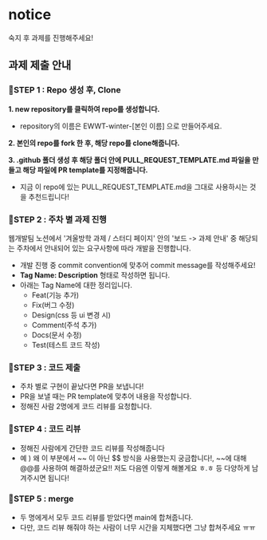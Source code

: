 # notice
숙지 후 과제를 진행해주세요!

## 과제 제출 안내
### 📍STEP 1 : Repo 생성 후, Clone
**1. new repository를 클릭하여 repo를 생성합니다.**
   
   * repository의 이름은 EWWT-winter-[본인 이름] 으로 만들어주세요.
   
**2. 본인의 repo를 fork 한 후, 해당 repo를 clone해줍니다.**

**3. .github 폴더 생성 후 해당 폴더 안에 PULL_REQUEST_TEMPLATE.md 파일을 만들고 해당 파일에 PR template를 지정해줍니다.**

* 지금 이 repo에 있는 PULL_REQUEST_TEMPLATE.md을 그대로 사용하시는 것을 추천드립니다!

### 📍STEP 2 : 주차 별 과제 진행
웹개발팀 노션에서 '겨울방학 과제 / 스터디 페이지' 안의 '보드 -> 과제 안내' 중 해당되는 주차에서 안내되어 있는 요구사항에 따라 개발을 진행합니다.
* 개발 진행 중 commit convention에 맞추어 commit message를 작성해주세요!
* **Tag Name: Description** 형태로 작성하면 됩니다.
* 아래는 Tag Name에 대한 정리입니다.
  * Feat(기능 추가)
  * Fix(버그 수정)
  * Design(css 등 ui 변경 시)
  * Comment(주석 추가)
  * Docs(문서 수정)
  * Test(테스트 코드 작성)

 ### 📍STEP 3 : 코드 제출
 * 주차 별로 구현이 끝났다면 PR을 보냅니다!
 * PR을 보낼 때는 PR template에 맞추어 내용을 작성합니다.
 * 정해진 사람 2명에게 코드 리뷰를 요청합니다.

 ### 📍STEP 4 : 코드 리뷰
 * 정해진 사람에게 간단한 코드 리뷰를 작성해줍니다
 * 예 ) 왜 이 부분에서 ~~ 이 아닌 $$ 방식을 사용했는지 궁금합니다!, ~~에 대해 @@를 사용하여 해결하셨군요!! 저도 다음엔 이렇게 해볼게요 ㅎ.ㅎ 등 다양하게 남겨주시면 됩니다!

 ### 📍STEP 5 : merge
 * 두 명에게서 모두 코드 리뷰를 받았다면 main에 합쳐줍니다.
 * 다만, 코드 리뷰 해줘야 하는 사람이 너무 시간을 지체했다면 그냥 합쳐주세요 ㅠㅠ 
